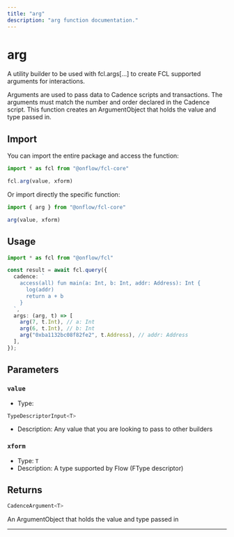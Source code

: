 ```yaml
---
title: "arg"
description: "arg function documentation."
---
```


<!-- THIS DOCUMENT IS AUTO-GENERATED FROM [onflow/fcl-core/../sdk/src/build/build-arguments.ts](https://github.com/onflow/fcl-js/tree/master/packages/fcl-core/../sdk/src/build/build-arguments.ts). DO NOT EDIT MANUALLY -->

# arg

A utility builder to be used with fcl.args[...] to create FCL supported arguments for interactions.

Arguments are used to pass data to Cadence scripts and transactions. The arguments must match the number and order declared in the Cadence script.
This function creates an ArgumentObject that holds the value and type passed in.

## Import

You can import the entire package and access the function:

```typescript
import * as fcl from "@onflow/fcl-core"

fcl.arg(value, xform)
```

Or import directly the specific function:

```typescript
import { arg } from "@onflow/fcl-core"

arg(value, xform)
```

## Usage

```typescript
import * as fcl from "@onflow/fcl"

const result = await fcl.query({
  cadence: `
    access(all) fun main(a: Int, b: Int, addr: Address): Int {
      log(addr)
      return a + b
    }
  `,
  args: (arg, t) => [
    arg(7, t.Int), // a: Int
    arg(6, t.Int), // b: Int
    arg("0xba1132bc08f82fe2", t.Address), // addr: Address
  ],
});
```

## Parameters

### `value` 


- Type: 
```typescript
TypeDescriptorInput<T>
```
- Description: Any value that you are looking to pass to other builders

### `xform` 


- Type: `T`
- Description: A type supported by Flow (FType descriptor)


## Returns

```typescript
CadenceArgument<T>
```


An ArgumentObject that holds the value and type passed in

---